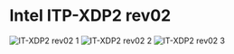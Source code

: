 # Intel ITP-XDP2 rev02

![IT-XDP2 rev02 1](https://github.com/Necrosys/x86-JTAG-Information/blob/master/Hardware/ITP-XDP2/ITP-XDP2_rev02_1.jpg)
![IT-XDP2 rev02 2](https://github.com/Necrosys/x86-JTAG-Information/blob/master/Hardware/ITP-XDP2/ITP-XDP2_rev02_2.jpg)
![IT-XDP2 rev02 3](https://github.com/Necrosys/x86-JTAG-Information/blob/master/Hardware/ITP-XDP2/ITP-XDP2_rev02_3.jpg)
